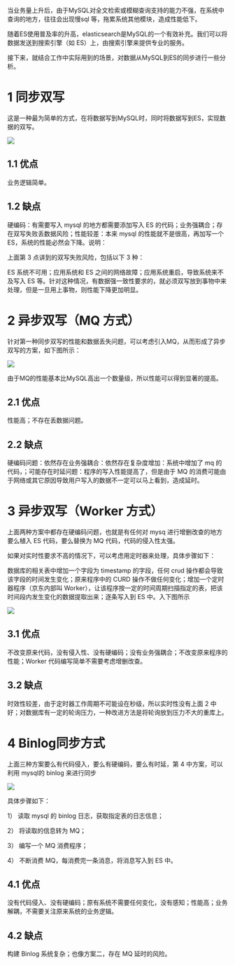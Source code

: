 当业务量上升后，由于MySQL对全文检索或模糊查询支持的能力不强，在系统中查询的地方，往往会出现慢sql 等，拖累系统其他模块，造成性能低下。

随着ES使用普及率的升高，elasticsearch是MySQL的一个有效补充。我们可以将数据发送到搜索引擎（如 ES）上，由搜索引擎来提供专业的服务。

接下来，就结合工作中实际用到的场景，对数据从MySQL到ES的同步进行一些分析。

# 1 同步双写

这是一种最为简单的方式，在将数据写到MySQL时，同时将数据写到ES，实现数据的双写。

![](https://pics3.baidu.com/feed/9825bc315c6034a8cea9fafdd5b83e50082376b6.jpeg?token=94cf91b180e52916904dbfff2b367fbc&s=E8223A726560771386471CD80200D0B8)

## 1.1 优点

业务逻辑简单。

## 1.2 缺点

硬编码：有需要写入 mysql 的地方都需要添加写入 ES 的代码；业务强耦合；存在双写失败丢数据风险；性能较差：本来 mysql 的性能就不是很高，再加写一个 ES，系统的性能必然会下降。说明：

上面第 3 点讲到的双写失败风险，包括以下 3 种：

ES 系统不可用；应用系统和 ES 之间的网络故障；应用系统重启，导致系统来不及写入 ES 等。针对这种情况，有数据强一致性要求的，就必须双写放到事物中来处理，但是一旦用上事物，则性能下降更加明显。

# 2 异步双写（MQ 方式）

针对第一种同步双写的性能和数据丢失问题，可以考虑引入MQ，从而形成了异步双写的方案，如下图所示：

![](https://pics2.baidu.com/feed/1b4c510fd9f9d72a0833770cca815f30359bbbff.jpeg?token=0f3b4d36c5fa055f7c1a930dd59779fc&s=C8223A728920D2037879C9CD0200D0B0)

由于MQ的性能基本比MySQL高出一个数量级，所以性能可以得到显著的提高。

## 2.1 优点

性能高；不存在丢数据问题。

## 2.2 缺点

硬编码问题：依然存在业务强耦合：依然存在复杂度增加：系统中增加了 mq 的代码，；可能存在时延问题：程序的写入性能提高了，但是由于 MQ 的消费可能由于网络或其它原因导致用户写入的数据不一定可以马上看到，造成延时。

# 3 异步双写（Worker 方式）

上面两种方案中都存在硬编码问题，也就是有任何对 mysq 进行增删改查的地方要么植入 ES 代码，要么替换为 MQ 代码，代码的侵入性太强。

如果对实时性要求不高的情况下，可以考虑用定时器来处理，具体步骤如下：

数据库的相关表中增加一个字段为 timestamp 的字段，任何 crud 操作都会导致该字段的时间发生变化；原来程序中的 CURD 操作不做任何变化；增加一个定时器程序（京东内部叫 Worker），让该程序按一定的时间周期扫描指定的表，把该时间段内发生变化的数据提取出来；逐条写入到 ES 中。入下图所示

![](https://pics2.baidu.com/feed/a1ec08fa513d269706d003414b50c5ff4216d8de.jpeg?token=107b2f1efc3a4c0e00cbc9a3478272cd&s=E8223E720D20560B14D8E4C9020030BB)

## 3.1 优点

不改变原来代码，没有侵入性、没有硬编码；没有业务强耦合；不改变原来程序的性能；Worker 代码编写简单不需要考虑增删改查。

## 3.2 缺点

时效性较差，由于定时器工作周期不可能设在秒级，所以实时性没有上面 2 中好；对数据库有一定的轮询压力，一种改进方法是将轮询放到压力不大的重库上。

# 4 Binlog同步方式

上面三种方案要么有代码侵入，要么有硬编码，要么有时延，第 4 中方案，可以利用 mysql的 binlog 来进行同步

![](https://pics2.baidu.com/feed/d833c895d143ad4bda943fb39ca92daba50f06bd.jpeg?token=b30bbc62ba2d74062fcd4f755457b078&s=E8223C724175538A13E5E4C60200E0BB)

具体步骤如下：

1） 读取 mysql 的 binlog 日志，获取指定表的日志信息；

2） 将读取的信息转为 MQ；

3） 编写一个 MQ 消费程序；

4） 不断消费 MQ，每消费完一条消息，将消息写入到 ES 中。

## 4.1 优点

没有代码侵入、没有硬编码；原有系统不需要任何变化，没有感知；性能高；业务解耦，不需要关注原来系统的业务逻辑。

## 4.2 缺点

构建 Binlog 系统复杂；也像方案二，存在 MQ 延时的风险。